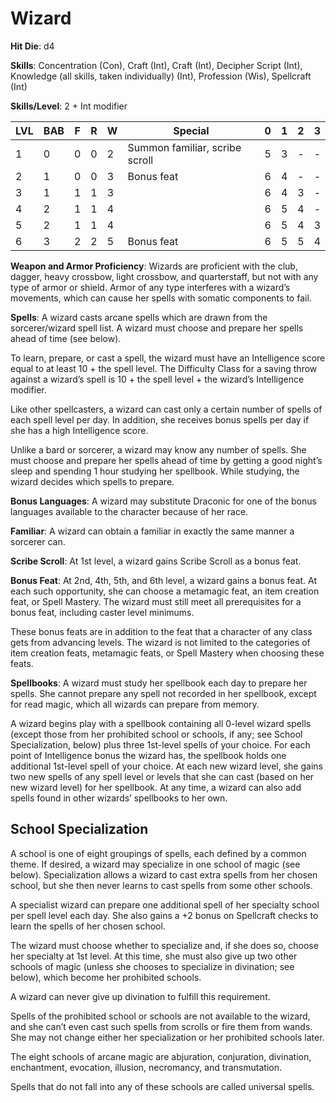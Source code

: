 # Wizard

**Hit Die**: d4

**Skills**: Concentration (Con), Craft (Int), Craft (Int), Decipher Script (Int), Knowledge (all skills, taken individually) (Int), Profession (Wis), Spellcraft (Int)

**Skills/Level**: 2 + Int modifier

LVL | BAB | F | R | W | Special | 0 | 1 | 2 | 3
--- | --- | - | - | - | ------- | - | - | - | -
1   | 0   | 0 | 0 | 2 | Summon familiar, scribe scroll | 5 | 3 | -   | -  
2   | 1   | 0 | 0 | 3 | Bonus feat | 6 | 4 | -   | -
3   | 1   | 1 | 1 | 3 |  | 6 | 4 | 3 | -
4   | 2   | 1 | 1 | 4 |  | 6 | 5 | 4 | -
5   | 2   | 1 | 1 | 4 |  | 6 | 5 | 4 | 3
6   | 3   | 2 | 2 | 5 | Bonus feat | 6 | 5 | 5 | 4

**Weapon and Armor Proficiency**: Wizards are proficient with the club, dagger, heavy crossbow, light crossbow, and quarterstaff, but not with any type of armor or shield. Armor of any type interferes with a wizard’s movements, which can cause her spells with somatic components to fail.

**Spells**: A wizard casts arcane spells which are drawn from the sorcerer/wizard spell list. A wizard must choose and prepare her spells ahead of time (see below).

To learn, prepare, or cast a spell, the wizard must have an Intelligence score equal to at least 10 + the spell level. The Difficulty Class for a saving throw against a wizard’s spell is 10 + the spell level + the wizard’s Intelligence modifier.

Like other spellcasters, a wizard can cast only a certain number of spells of each spell level per day. In addition, she receives bonus spells per day if she has a high Intelligence score.

Unlike a bard or sorcerer, a wizard may know any number of spells. She must choose and prepare her spells ahead of time by getting a good night’s sleep and spending 1 hour studying her spellbook. While studying, the wizard decides which spells to prepare.

**Bonus Languages**: A wizard may substitute Draconic for one of the bonus languages available to the character because of her race.

**Familiar**: A wizard can obtain a familiar in exactly the same manner a sorcerer can.

**Scribe Scroll**: At 1st level, a wizard gains Scribe Scroll as a bonus feat.

**Bonus Feat**: At 2nd, 4th, 5th, and 6th level, a wizard gains a bonus feat. At each such opportunity, she can choose a metamagic feat, an item creation feat, or Spell Mastery. The wizard must still meet all prerequisites for a bonus feat, including caster level minimums.

These bonus feats are in addition to the feat that a character of any class gets from advancing levels. The wizard is not limited to the categories of item creation feats, metamagic feats, or Spell Mastery when choosing these feats.

**Spellbooks**: A wizard must study her spellbook each day to prepare her spells. She cannot prepare any spell not recorded in her spellbook, except for read magic, which all wizards can prepare from memory.

A wizard begins play with a spellbook containing all 0-level wizard spells (except those from her prohibited school or schools, if any; see School Specialization, below) plus three 1st-level spells of your choice. For each point of Intelligence bonus the wizard has, the spellbook holds one additional 1st-level spell of your choice. At each new wizard level, she gains two new spells of any spell level or levels that she can cast (based on her new wizard level) for her spellbook. At any time, a wizard can also add spells found in other wizards’ spellbooks to her own.

## School Specialization

A school is one of eight groupings of spells, each defined by a common theme. If desired, a wizard may specialize in one school of magic (see below). Specialization allows a wizard to cast extra spells from her chosen school, but she then never learns to cast spells from some other schools.

A specialist wizard can prepare one additional spell of her specialty school per spell level each day. She also gains a +2 bonus on Spellcraft checks to learn the spells of her chosen school.

The wizard must choose whether to specialize and, if she does so, choose her specialty at 1st level. At this time, she must also give up two other schools of magic (unless she chooses to specialize in divination; see below), which become her prohibited schools.

A wizard can never give up divination to fulfill this requirement.

Spells of the prohibited school or schools are not available to the wizard, and she can’t even cast such spells from scrolls or fire them from wands. She may not change either her specialization or her prohibited schools later.

The eight schools of arcane magic are abjuration, conjuration, divination, enchantment, evocation, illusion, necromancy, and transmutation.

Spells that do not fall into any of these schools are called universal spells.